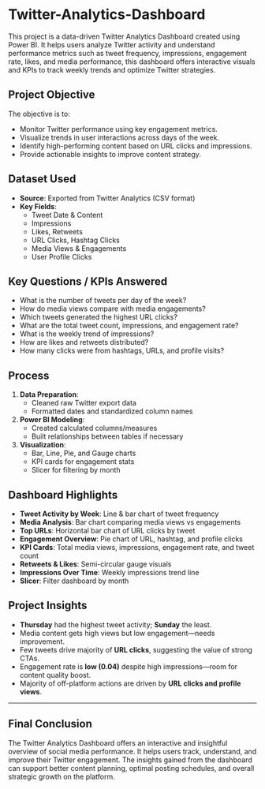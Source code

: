 # Twitter-Analytics-Dashboard
This project is a data-driven Twitter Analytics Dashboard created using Power BI. It helps users analyze Twitter activity and understand performance metrics such as tweet frequency, impressions, engagement rate, likes, and media performance, this dashboard offers interactive visuals and KPIs to track weekly trends and optimize Twitter strategies.

## Project Objective
The objective is to:
- Monitor Twitter performance using key engagement metrics.
- Visualize trends in user interactions across days of the week.
- Identify high-performing content based on URL clicks and impressions.
- Provide actionable insights to improve content strategy.

## Dataset Used
- **Source**: Exported from Twitter Analytics (CSV format)
- **Key Fields**:
  - Tweet Date & Content
  - Impressions
  - Likes, Retweets
  - URL Clicks, Hashtag Clicks
  - Media Views & Engagements
  - User Profile Clicks

## Key Questions / KPIs Answered
- What is the number of tweets per day of the week?
- How do media views compare with media engagements?
- Which tweets generated the highest URL clicks?
- What are the total tweet count, impressions, and engagement rate?
- What is the weekly trend of impressions?
- How are likes and retweets distributed?
- How many clicks were from hashtags, URLs, and profile visits?

## Process
1. **Data Preparation**:
   - Cleaned raw Twitter export data
   - Formatted dates and standardized column names
2. **Power BI Modeling**:
   - Created calculated columns/measures
   - Built relationships between tables if necessary
3. **Visualization**:
   - Bar, Line, Pie, and Gauge charts
   - KPI cards for engagement stats
   - Slicer for filtering by month

## Dashboard Highlights
- **Tweet Activity by Week**: Line & bar chart of tweet frequency
- **Media Analysis**: Bar chart comparing media views vs engagements
- **Top URLs**: Horizontal bar chart of URL clicks by tweet
- **Engagement Overview**: Pie chart of URL, hashtag, and profile clicks
- **KPI Cards**: Total media views, impressions, engagement rate, and tweet count
- **Retweets & Likes**: Semi-circular gauge visuals
- **Impressions Over Time**: Weekly impressions trend line
- **Slicer**: Filter dashboard by month

## Project Insights
- **Thursday** had the highest tweet activity; **Sunday** the least.
- Media content gets high views but low engagement—needs improvement.
- Few tweets drive majority of **URL clicks**, suggesting the value of strong CTAs.
- Engagement rate is **low (0.04)** despite high impressions—room for content quality boost.
- Majority of off-platform actions are driven by **URL clicks and profile views**.

---

## Final Conclusion
The Twitter Analytics Dashboard offers an interactive and insightful overview of social media performance. It helps users track, understand, and improve their Twitter engagement. The insights gained from the dashboard can support better content planning, optimal posting schedules, and overall strategic growth on the platform.
